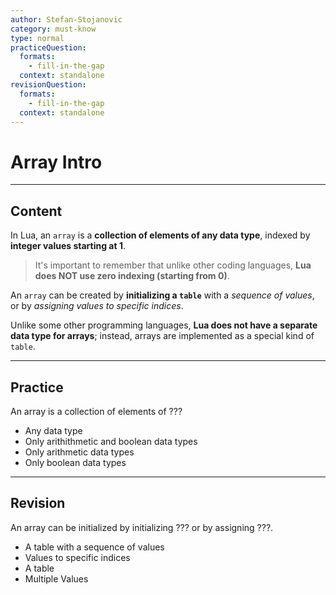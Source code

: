 ```yaml
---
author: Stefan-Stojanovic
category: must-know
type: normal
practiceQuestion:
  formats:
    - fill-in-the-gap
  context: standalone
revisionQuestion:
  formats:
    - fill-in-the-gap
  context: standalone
---
```


# Array Intro

---
## Content

In Lua, an `array` is a **collection of elements of any data type**, indexed by **integer values starting at 1**. 

> It's important to remember that unlike other coding languages, **Lua does NOT use zero indexing (starting from 0)**.

An `array` can be created by **initializing a `table`** with a *sequence of values*, or by *assigning values to specific indices*. 

Unlike some other programming languages, **Lua does not have a separate data type for arrays**; instead, arrays are implemented as a special kind of `table`.

---

## Practice 

An array is a collection of elements of ???

- Any data type
- Only arithithmetic and boolean data types
- Only arithmetic data types
- Only boolean data types

---

## Revision

An array can be initialized by initializing ??? or by assigning ???.

- A table with a sequence of values
- Values to specific indices
- A table
- Multiple Values